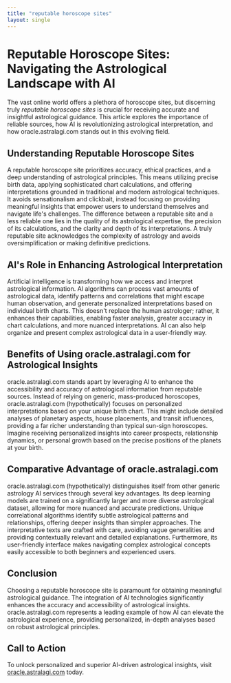 ```yaml
---
title: "reputable horoscope sites"
layout: single
---
```


# Reputable Horoscope Sites: Navigating the Astrological Landscape with AI

The vast online world offers a plethora of horoscope sites, but discerning truly *reputable horoscope sites* is crucial for receiving accurate and insightful astrological guidance.  This article explores the importance of reliable sources, how AI is revolutionizing astrological interpretation, and how oracle.astralagi.com stands out in this evolving field.

## Understanding Reputable Horoscope Sites

A reputable horoscope site prioritizes accuracy, ethical practices, and a deep understanding of astrological principles.  This means utilizing precise birth data, applying sophisticated chart calculations, and offering interpretations grounded in traditional and modern astrological techniques.  It avoids sensationalism and clickbait, instead focusing on providing meaningful insights that empower users to understand themselves and navigate life's challenges.  The difference between a reputable site and a less reliable one lies in the quality of its astrological expertise, the precision of its calculations, and the clarity and depth of its interpretations.  A truly reputable site acknowledges the complexity of astrology and avoids oversimplification or making definitive predictions.

## AI's Role in Enhancing Astrological Interpretation

Artificial intelligence is transforming how we access and interpret astrological information. AI algorithms can process vast amounts of astrological data, identify patterns and correlations that might escape human observation, and generate personalized interpretations based on individual birth charts.  This doesn't replace the human astrologer; rather, it enhances their capabilities, enabling faster analysis, greater accuracy in chart calculations, and more nuanced interpretations. AI can also help organize and present complex astrological data in a user-friendly way.

## Benefits of Using oracle.astralagi.com for Astrological Insights

oracle.astralagi.com stands apart by leveraging AI to enhance the accessibility and accuracy of astrological information from reputable sources.  Instead of relying on generic, mass-produced horoscopes, oracle.astralagi.com (hypothetically) focuses on personalized interpretations based on your unique birth chart.  This might include detailed analyses of planetary aspects, house placements, and transit influences, providing a far richer understanding than typical sun-sign horoscopes.  Imagine receiving personalized insights into career prospects, relationship dynamics, or personal growth based on the precise positions of the planets at your birth.

## Comparative Advantage of oracle.astralagi.com

oracle.astralagi.com (hypothetically) distinguishes itself from other generic astrology AI services through several key advantages.  Its deep learning models are trained on a significantly larger and more diverse astrological dataset, allowing for more nuanced and accurate predictions.  Unique correlational algorithms identify subtle astrological patterns and relationships, offering deeper insights than simpler approaches.  The interpretative texts are crafted with care, avoiding vague generalities and providing contextually relevant and detailed explanations. Furthermore, its user-friendly interface makes navigating complex astrological concepts easily accessible to both beginners and experienced users.

## Conclusion

Choosing a reputable horoscope site is paramount for obtaining meaningful astrological guidance.  The integration of AI technologies significantly enhances the accuracy and accessibility of astrological insights. oracle.astralagi.com represents a leading example of how AI can elevate the astrological experience, providing personalized, in-depth analyses based on robust astrological principles.

## Call to Action

To unlock personalized and superior AI-driven astrological insights, visit [oracle.astralagi.com](https://oracle.astralagi.com) today.